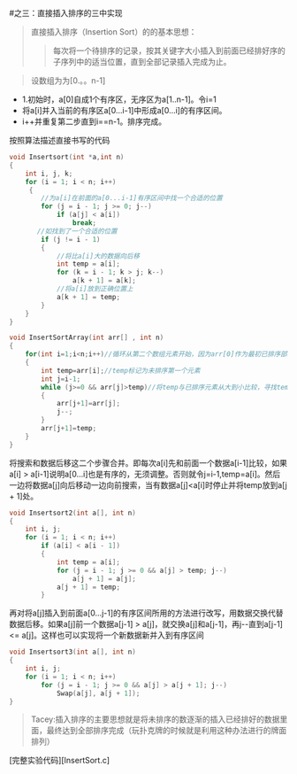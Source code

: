 #之三：直接插入排序的三中实现

> 直接插入排序（Insertion Sort）的的基本思想：
>>每次将一个待排序的记录，按其关键字大小插入到前面已经排好序的子序列中的适当位置，直到全部记录插入完成为止。    

> 设数组为为[0.。。n-1]
* 1.初始时，a[0]自成1个有序区，无序区为a[1..n-1]。令i=1  
* 将a[i]并入当前的有序区a[0…i-1]中形成a[0…i]的有序区间。
* i++并重复第二步直到i==n-1。排序完成。

按照算法描述直接书写的代码
```cpp
void Insertsort(int *a,int n)
{
	int i, j, k;  
    for (i = 1; i < n; i++)  
     {  
        //为a[i]在前面的a[0...i-1]有序区间中找一个合适的位置  
        for (j = i - 1; j >= 0; j--)  
            if (a[j] < a[i])  
                break;  
       //如找到了一个合适的位置  
        if (j != i - 1)  
        {  
            //将比a[i]大的数据向后移  
            int temp = a[i];  
            for (k = i - 1; k > j; k--)  
                a[k + 1] = a[k];  
            //将a[i]放到正确位置上  
            a[k + 1] = temp;  
		} 		
	}
}
```
```cpp
void InsertSortArray(int arr[] , int n)   
{  
    for(int i=1;i<n;i++)//循环从第二个数组元素开始，因为arr[0]作为最初已排序部分   
    {  
        int temp=arr[i];//temp标记为未排序第一个元素   
        int j=i-1;  
        while (j>=0 && arr[j]>temp)//将temp与已排序元素从大到小比较，寻找temp应插入的位置*  
        {   
            arr[j+1]=arr[j];    
            j--;   
        }   
        arr[j+1]=temp;   
    }   
}   
```

将搜索和数据后移这二个步骤合并。即每次a[i]先和前面一个数据a[i-1]比较，如果a[i] > a[i-1]说明a[0…i]也是有序的，无须调整。否则就令j=i-1,temp=a[i]。然后一边将数据a[j]向后移动一边向前搜索，当有数据a[j]<a[i]时停止并将temp放到a[j + 1]处。
```cpp
void Insertsort2(int a[], int n)  
{  
    int i, j;  
    for (i = 1; i < n; i++)  
        if (a[i] < a[i - 1])  
        {  
            int temp = a[i];  
            for (j = i - 1; j >= 0 && a[j] > temp; j--)  
                a[j + 1] = a[j];  
            a[j + 1] = temp;  
        }  
```
再对将a[j]插入到前面a[0…j-1]的有序区间所用的方法进行改写，用数据交换代替数据后移。如果a[j]前一个数据a[j-1] > a[j]，就交换a[j]和a[j-1]，再j--直到a[j-1] <= a[j]。这样也可以实现将一个新数据新并入到有序区间
```cpp
void Insertsort3(int a[], int n)  
{  
    int i, j;  
    for (i = 1; i < n; i++)  
        for (j = i - 1; j >= 0 && a[j] > a[j + 1]; j--)  
            Swap(a[j], a[j + 1]);  
}  
```
> Tacey:插入排序的主要思想就是将未排序的数逐渐的插入已经排好的数据里面，最终达到全部排序完成（玩扑克牌的时候就是利用这种办法进行的牌面排列）

[完整实验代码][InsertSort.c]
